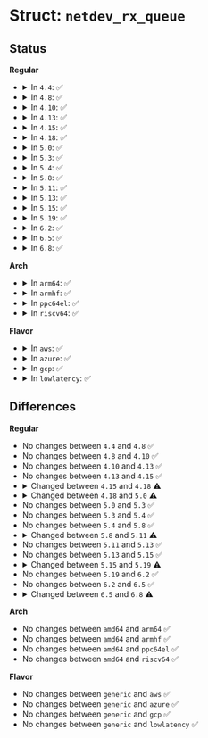 # Struct: <code>netdev_rx_queue</code>

## Status
<b>Regular</b>
<ul>
<li>
<details>
<summary>In <code>4.4</code>: ✅</summary>

```c
struct netdev_rx_queue {
    struct rps_map *rps_map;
    struct rps_dev_flow_table *rps_flow_table;
    struct kobject kobj;
    struct net_device *dev;
};
```
</details>
</li>
<li>
<details>
<summary>In <code>4.8</code>: ✅</summary>

```c
struct netdev_rx_queue {
    struct rps_map *rps_map;
    struct rps_dev_flow_table *rps_flow_table;
    struct kobject kobj;
    struct net_device *dev;
};
```
</details>
</li>
<li>
<details>
<summary>In <code>4.10</code>: ✅</summary>

```c
struct netdev_rx_queue {
    struct rps_map *rps_map;
    struct rps_dev_flow_table *rps_flow_table;
    struct kobject kobj;
    struct net_device *dev;
};
```
</details>
</li>
<li>
<details>
<summary>In <code>4.13</code>: ✅</summary>

```c
struct netdev_rx_queue {
    struct rps_map *rps_map;
    struct rps_dev_flow_table *rps_flow_table;
    struct kobject kobj;
    struct net_device *dev;
};
```
</details>
</li>
<li>
<details>
<summary>In <code>4.15</code>: ✅</summary>

```c
struct netdev_rx_queue {
    struct rps_map *rps_map;
    struct rps_dev_flow_table *rps_flow_table;
    struct kobject kobj;
    struct net_device *dev;
};
```
</details>
</li>
<li>
<details>
<summary>In <code>4.18</code>: ✅</summary>

```c
struct netdev_rx_queue {
    struct rps_map *rps_map;
    struct rps_dev_flow_table *rps_flow_table;
    struct kobject kobj;
    struct net_device *dev;
    struct xdp_rxq_info xdp_rxq;
};
```
</details>
</li>
<li>
<details>
<summary>In <code>5.0</code>: ✅</summary>

```c
struct netdev_rx_queue {
    struct rps_map *rps_map;
    struct rps_dev_flow_table *rps_flow_table;
    struct kobject kobj;
    struct net_device *dev;
    struct xdp_rxq_info xdp_rxq;
    struct xdp_umem *umem;
};
```
</details>
</li>
<li>
<details>
<summary>In <code>5.3</code>: ✅</summary>

```c
struct netdev_rx_queue {
    struct rps_map *rps_map;
    struct rps_dev_flow_table *rps_flow_table;
    struct kobject kobj;
    struct net_device *dev;
    struct xdp_rxq_info xdp_rxq;
    struct xdp_umem *umem;
};
```
</details>
</li>
<li>
<details>
<summary>In <code>5.4</code>: ✅</summary>

```c
struct netdev_rx_queue {
    struct rps_map *rps_map;
    struct rps_dev_flow_table *rps_flow_table;
    struct kobject kobj;
    struct net_device *dev;
    struct xdp_rxq_info xdp_rxq;
    struct xdp_umem *umem;
};
```
</details>
</li>
<li>
<details>
<summary>In <code>5.8</code>: ✅</summary>

```c
struct netdev_rx_queue {
    struct rps_map *rps_map;
    struct rps_dev_flow_table *rps_flow_table;
    struct kobject kobj;
    struct net_device *dev;
    struct xdp_rxq_info xdp_rxq;
    struct xdp_umem *umem;
};
```
</details>
</li>
<li>
<details>
<summary>In <code>5.11</code>: ✅</summary>

```c
struct netdev_rx_queue {
    struct rps_map *rps_map;
    struct rps_dev_flow_table *rps_flow_table;
    struct kobject kobj;
    struct net_device *dev;
    struct xdp_rxq_info xdp_rxq;
    struct xsk_buff_pool *pool;
};
```
</details>
</li>
<li>
<details>
<summary>In <code>5.13</code>: ✅</summary>

```c
struct netdev_rx_queue {
    struct rps_map *rps_map;
    struct rps_dev_flow_table *rps_flow_table;
    struct kobject kobj;
    struct net_device *dev;
    struct xdp_rxq_info xdp_rxq;
    struct xsk_buff_pool *pool;
};
```
</details>
</li>
<li>
<details>
<summary>In <code>5.15</code>: ✅</summary>

```c
struct netdev_rx_queue {
    struct xdp_rxq_info xdp_rxq;
    struct rps_map *rps_map;
    struct rps_dev_flow_table *rps_flow_table;
    struct kobject kobj;
    struct net_device *dev;
    struct xsk_buff_pool *pool;
};
```
</details>
</li>
<li>
<details>
<summary>In <code>5.19</code>: ✅</summary>

```c
struct netdev_rx_queue {
    struct xdp_rxq_info xdp_rxq;
    struct rps_map *rps_map;
    struct rps_dev_flow_table *rps_flow_table;
    struct kobject kobj;
    struct net_device *dev;
    netdevice_tracker dev_tracker;
    struct xsk_buff_pool *pool;
};
```
</details>
</li>
<li>
<details>
<summary>In <code>6.2</code>: ✅</summary>

```c
struct netdev_rx_queue {
    struct xdp_rxq_info xdp_rxq;
    struct rps_map *rps_map;
    struct rps_dev_flow_table *rps_flow_table;
    struct kobject kobj;
    struct net_device *dev;
    netdevice_tracker dev_tracker;
    struct xsk_buff_pool *pool;
};
```
</details>
</li>
<li>
<details>
<summary>In <code>6.5</code>: ✅</summary>

```c
struct netdev_rx_queue {
    struct xdp_rxq_info xdp_rxq;
    struct rps_map *rps_map;
    struct rps_dev_flow_table *rps_flow_table;
    struct kobject kobj;
    struct net_device *dev;
    netdevice_tracker dev_tracker;
    struct xsk_buff_pool *pool;
};
```
</details>
</li>
<li>
<details>
<summary>In <code>6.8</code>: ✅</summary>

```c
struct netdev_rx_queue {
    struct xdp_rxq_info xdp_rxq;
    struct rps_map *rps_map;
    struct rps_dev_flow_table *rps_flow_table;
    struct kobject kobj;
    struct net_device *dev;
    netdevice_tracker dev_tracker;
    struct xsk_buff_pool *pool;
    struct napi_struct *napi;
};
```
</details>
</li>
</ul>
<b>Arch</b>
<ul>
<li>
<details>
<summary>In <code>arm64</code>: ✅</summary>

```c
struct netdev_rx_queue {
    struct rps_map *rps_map;
    struct rps_dev_flow_table *rps_flow_table;
    struct kobject kobj;
    struct net_device *dev;
    struct xdp_rxq_info xdp_rxq;
    struct xdp_umem *umem;
};
```
</details>
</li>
<li>
<details>
<summary>In <code>armhf</code>: ✅</summary>

```c
struct netdev_rx_queue {
    struct rps_map *rps_map;
    struct rps_dev_flow_table *rps_flow_table;
    struct kobject kobj;
    struct net_device *dev;
    struct xdp_rxq_info xdp_rxq;
    struct xdp_umem *umem;
};
```
</details>
</li>
<li>
<details>
<summary>In <code>ppc64el</code>: ✅</summary>

```c
struct netdev_rx_queue {
    struct rps_map *rps_map;
    struct rps_dev_flow_table *rps_flow_table;
    struct kobject kobj;
    struct net_device *dev;
    struct xdp_rxq_info xdp_rxq;
    struct xdp_umem *umem;
};
```
</details>
</li>
<li>
<details>
<summary>In <code>riscv64</code>: ✅</summary>

```c
struct netdev_rx_queue {
    struct rps_map *rps_map;
    struct rps_dev_flow_table *rps_flow_table;
    struct kobject kobj;
    struct net_device *dev;
    struct xdp_rxq_info xdp_rxq;
    struct xdp_umem *umem;
};
```
</details>
</li>
</ul>
<b>Flavor</b>
<ul>
<li>
<details>
<summary>In <code>aws</code>: ✅</summary>

```c
struct netdev_rx_queue {
    struct rps_map *rps_map;
    struct rps_dev_flow_table *rps_flow_table;
    struct kobject kobj;
    struct net_device *dev;
    struct xdp_rxq_info xdp_rxq;
    struct xdp_umem *umem;
};
```
</details>
</li>
<li>
<details>
<summary>In <code>azure</code>: ✅</summary>

```c
struct netdev_rx_queue {
    struct rps_map *rps_map;
    struct rps_dev_flow_table *rps_flow_table;
    struct kobject kobj;
    struct net_device *dev;
    struct xdp_rxq_info xdp_rxq;
    struct xdp_umem *umem;
};
```
</details>
</li>
<li>
<details>
<summary>In <code>gcp</code>: ✅</summary>

```c
struct netdev_rx_queue {
    struct rps_map *rps_map;
    struct rps_dev_flow_table *rps_flow_table;
    struct kobject kobj;
    struct net_device *dev;
    struct xdp_rxq_info xdp_rxq;
    struct xdp_umem *umem;
};
```
</details>
</li>
<li>
<details>
<summary>In <code>lowlatency</code>: ✅</summary>

```c
struct netdev_rx_queue {
    struct rps_map *rps_map;
    struct rps_dev_flow_table *rps_flow_table;
    struct kobject kobj;
    struct net_device *dev;
    struct xdp_rxq_info xdp_rxq;
    struct xdp_umem *umem;
};
```
</details>
</li>
</ul>

## Differences
<b>Regular</b>
<ul>
<li>
No changes between <code>4.4</code> and <code>4.8</code> ✅
</li>
<li>
No changes between <code>4.8</code> and <code>4.10</code> ✅
</li>
<li>
No changes between <code>4.10</code> and <code>4.13</code> ✅
</li>
<li>
No changes between <code>4.13</code> and <code>4.15</code> ✅
</li>
<li>
<details>
<summary>Changed between <code>4.15</code> and <code>4.18</code> ⚠️</summary>
<ul>
<li>
<b>Field added. </b>
<code>struct xdp_rxq_info xdp_rxq</code>
</li>
</ul>
</details>
</li>
<li>
<details>
<summary>Changed between <code>4.18</code> and <code>5.0</code> ⚠️</summary>
<ul>
<li>
<b>Field added. </b>
<code>struct xdp_umem *umem</code>
</li>
</ul>
</details>
</li>
<li>
No changes between <code>5.0</code> and <code>5.3</code> ✅
</li>
<li>
No changes between <code>5.3</code> and <code>5.4</code> ✅
</li>
<li>
No changes between <code>5.4</code> and <code>5.8</code> ✅
</li>
<li>
<details>
<summary>Changed between <code>5.8</code> and <code>5.11</code> ⚠️</summary>
<ul>
<li>
<b>Field added. </b>
<code>struct xsk_buff_pool *pool</code>
</li>
<li>
<b>Field removed. </b>
<code>struct xdp_umem *umem</code>
</li>
</ul>
</details>
</li>
<li>
No changes between <code>5.11</code> and <code>5.13</code> ✅
</li>
<li>
No changes between <code>5.13</code> and <code>5.15</code> ✅
</li>
<li>
<details>
<summary>Changed between <code>5.15</code> and <code>5.19</code> ⚠️</summary>
<ul>
<li>
<b>Field added. </b>
<code>netdevice_tracker dev_tracker</code>
</li>
</ul>
</details>
</li>
<li>
No changes between <code>5.19</code> and <code>6.2</code> ✅
</li>
<li>
No changes between <code>6.2</code> and <code>6.5</code> ✅
</li>
<li>
<details>
<summary>Changed between <code>6.5</code> and <code>6.8</code> ⚠️</summary>
<ul>
<li>
<b>Field added. </b>
<code>struct napi_struct *napi</code>
</li>
</ul>
</details>
</li>
</ul>
<b>Arch</b>
<ul>
<li>
No changes between <code>amd64</code> and <code>arm64</code> ✅
</li>
<li>
No changes between <code>amd64</code> and <code>armhf</code> ✅
</li>
<li>
No changes between <code>amd64</code> and <code>ppc64el</code> ✅
</li>
<li>
No changes between <code>amd64</code> and <code>riscv64</code> ✅
</li>
</ul>
<b>Flavor</b>
<ul>
<li>
No changes between <code>generic</code> and <code>aws</code> ✅
</li>
<li>
No changes between <code>generic</code> and <code>azure</code> ✅
</li>
<li>
No changes between <code>generic</code> and <code>gcp</code> ✅
</li>
<li>
No changes between <code>generic</code> and <code>lowlatency</code> ✅
</li>
</ul>
